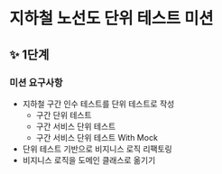 # 지하철 노선도 단위 테스트 미션
## ✨ 1단계

### 미션 요구사항
- 지하철 구간 인수 테스트를 단위 테스트로 작성 
  - 구간 단위 테스트
  - 구간 서비스 단위 테스트
  - 구간 서비스 단위 테스트 With Mock 
- 단위 테스트 기반으로 비지니스 로직 리팩토링
- 비지니스 로직을 도메인 클래스로 옮기기